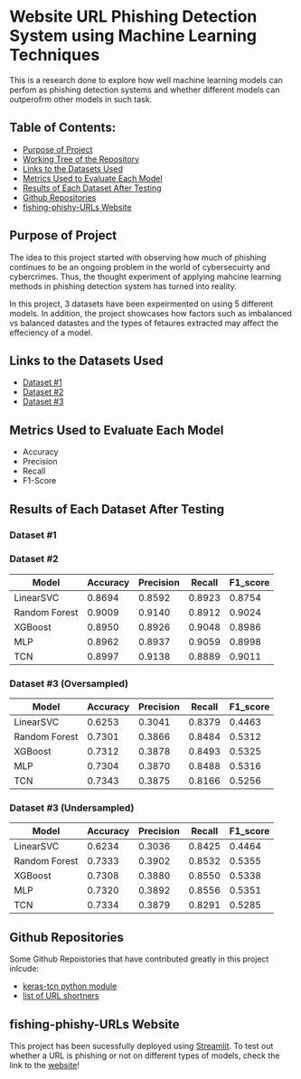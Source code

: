 

# Website URL Phishing Detection System using Machine Learning Techniques

This is a research done to explore how well machine learning models can perfom as phishing detection systems and whether different models can outperofrm other models in such task. 

## Table of Contents:
* [Purpose of Project](#item-one)
* [Working Tree of the Repository](#item-two)
* [Links to the Datasets Used](#item-three)
* [Metrics Used to Evaluate Each Model](#item-six)
* [Results of Each Dataset After Testing](#item-seven)
* [Github Repositories](#item-four)
* [fishing-phishy-URLs Website](#item-five)


<a id="item-one"></a>
## Purpose of Project
The idea to this project started with observing how much of phishing continues to be an ongoing problem in the world of cybersecuirty and cybercrimes. Thus, the thought experiment of applying mahcine learning methods in phishing detection system has turned into reality. 

In this project, 3 datasets have been expeirmented on using 5 different models. In addition, the project showcases how factors such as imbalanced vs balanced datastes and the types of fetaures extracted may affect the effeciency of a model.  


<a id="item-three"></a>
## Links to the Datasets Used
* [Dataset #1](https://data.mendeley.com/datasets/vfszbj9b36/1)
* [Dataset #2](https://data.mendeley.com/datasets/c2gw7fy2j4/3)
* [Dataset #3](https://www.kaggle.com/datasets/sid321axn/malicious-urls-dataset/data)

<a id="item-six"></a>
## Metrics Used to Evaluate Each Model
* Accuracy
* Precision 
* Recall
* F1-Score

<a id="item-seven"></a>
## Results of Each Dataset After Testing
### Dataset #1
### Dataset #2

| Model           | Accuracy | Precision | Recall | F1_score |
|-----------------|----------|-----------|--------|----------|
| LinearSVC       | 0.8694   | 0.8592    | 0.8923 | 0.8754   |
| Random Forest   | 0.9009   | 0.9140    | 0.8912 | 0.9024   |
| XGBoost         | 0.8950   | 0.8926    | 0.9048 | 0.8986   |
| MLP             | 0.8962   | 0.8937    | 0.9059 | 0.8998   |
| TCN             | 0.8997   | 0.9138    | 0.8889 | 0.9011   |


### Dataset #3 (Oversampled)
| Model           | Accuracy | Precision | Recall | F1_score |
|-----------------|----------|-----------|--------|----------|
| LinearSVC       | 0.6253   | 0.3041    | 0.8379 | 0.4463   |
| Random Forest   | 0.7301   | 0.3866    | 0.8484 | 0.5312   |
| XGBoost         | 0.7312   | 0.3878    | 0.8493 | 0.5325   |
| MLP             | 0.7304   | 0.3870    | 0.8488 | 0.5316   |
| TCN             | 0.7343   | 0.3875    | 0.8166 | 0.5256   |

### Dataset #3 (Undersampled)
| Model           | Accuracy | Precision | Recall | F1_score |
|-----------------|----------|-----------|--------|----------|
| LinearSVC       | 0.6234   | 0.3036    | 0.8425 | 0.4464   |
| Random Forest   | 0.7333   | 0.3902    | 0.8532 | 0.5355   |
| XGBoost         | 0.7308   | 0.3880    | 0.8550 | 0.5338   |
| MLP             | 0.7320   | 0.3892    | 0.8556 | 0.5351   |
| TCN             | 0.7334   | 0.3879    | 0.8291 | 0.5285   |


<a id="item-four"></a>
## Github Repositories
Some Github Repoistories that have contributed greatly in this project inlcude:
* [keras-tcn python module](https://github.com/philipperemy/keras-tcn)
* [list of URL shortners ](https://github.com/PeterDaveHello/url-shorteners.git)

<a id="item-five"></a>
## fishing-phishy-URLs Website
This project has been sucessfully deployed using [Streamlit](https://streamlit.io/cloud). To test out whether a URL is phishing or not on different types of models, check the link to the [website](https://fishing-phishy-urls.streamlit.app/)!

